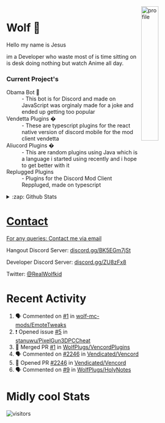 
<img align="right" alt="profile" width=30% src="https://avatars1.githubusercontent.com/u/32025746?s=460&u=b71f51a6d786a0817807f3e953f36734ac4493c7&v=4">

<h1>Wolf 🐺</h1>

<p>Hello my name is Jesus 

im a Developer who waste most of is time sitting
on is desk doing nothing but watch Anime all day.

</p>


<h3>Current Project's</h3>
<dl>
  <dt>Obama Bot 🤖</dt>
  <dd>- This bot is for Discord and made on JavaScript was orginaly made for a joke and ended up getting too popular</dd>
  
  <dt>Vendetta Plugins �</dt>
  <dd>- These are typescript plugins for the react native version of discord mobile for the mod client vendetta</dd>
  
  <dt>Aliucord Plugins �</dt>
  <dd>- This are random plugins using Java which is a language i started using recently and i hope to get better with it</dd>
  
  <dt>Replugged Plugins </dt>
  <dd>- Plugins for the Discord Mod Client Reppluged, made on typescript<dd>
</dl>

<!--<a href="https://youtube.com/c/Wolfkid">

<img src="https://img.shields.io/badge/Wolfkid%20-%23FF0000.svg?&style=for-the-badge&logo=YouTube&logoColor=white"/>
-->




<details>  
<summary>:zap: Github Stats</summary>
<a href="https://youtube.com/c/Wolfkid">
<img align="left" alt="Wolf's Github Stats" src="https://github-readme-stats.vercel.app/api?username=Wolfkid200444&show_icons=true&theme=tokyonight" />
<img align="bottom" alt="Wolf's Github Stats" src="https://github-readme-stats.vercel.app/api/top-langs/?username=Wolfkid200444&show_icons=true&theme=tokyonight"/>
  </details>

<h1>Contact</h1>
      <p>For any queries: <a href="mailto:helpwolf@gmail.com?Subject=My%20Query">Contact me via email</a></p>
      <p>Hangout Discord Server: <a href="https://discord.gg/BK5EGm7jSt">discord.gg/BK5EGm7jSt</a></p>
      <p>Developer Discord Server: <a href="https://discord.gg/ZU8zFx8">discord.gg/ZU8zFx8</a></p>
      <p>Twitter: <a href="https://twitter.com/RealWolfkid">@RealWolfkid</a></p>
     <!-- <p>My Website: <a href="https://realwolfie.ml">realwolfie.ml</a></p>
-->


  <h1> Recent Activity </h1>

<!--START_SECTION:activity-->
1. 🗣 Commented on [#1](https://github.com/wolf-mc-mods/EmoteTweaks/issues/1#issuecomment-2093052471) in [wolf-mc-mods/EmoteTweaks](https://github.com/wolf-mc-mods/EmoteTweaks)
2. ❗ Opened issue [#5](https://github.com/stanuwu/PixelGun3DPCCheat/issues/5) in [stanuwu/PixelGun3DPCCheat](https://github.com/stanuwu/PixelGun3DPCCheat)
3. 🎉 Merged PR [#1](https://github.com/WolfPlugs/VencordPlugins/pull/1) in [WolfPlugs/VencordPlugins](https://github.com/WolfPlugs/VencordPlugins)
4. 🗣 Commented on [#2246](https://github.com/Vendicated/Vencord/pull/2246#issuecomment-1986928993) in [Vendicated/Vencord](https://github.com/Vendicated/Vencord)
5. 💪 Opened PR [#2246](https://github.com/Vendicated/Vencord/pull/2246) in [Vendicated/Vencord](https://github.com/Vendicated/Vencord)
6. 🗣 Commented on [#9](https://github.com/WolfPlugs/HolyNotes/issues/9#issuecomment-1979319406) in [WolfPlugs/HolyNotes](https://github.com/WolfPlugs/HolyNotes)
<!--END_SECTION:activity-->


  <h1> Midly cool Stats </h1>

  ![visitors](https://visitor-badge.laobi.icu/badge?page_id=Wolfkid200444.Wolfkid200444)
